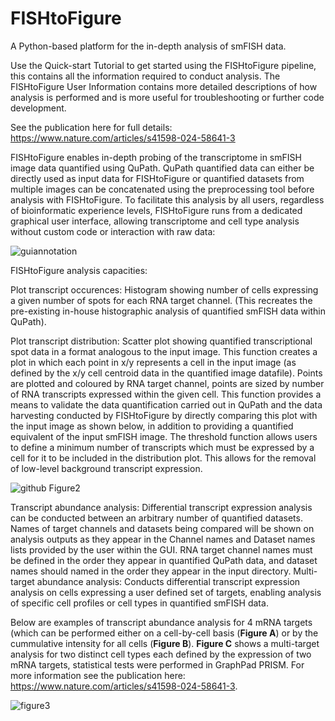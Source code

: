 # FISHtoFigure
A Python-based platform for the in-depth analysis of smFISH data.

Use the Quick-start Tutorial to get started using the FISHtoFigure pipeline, this contains all the information required to conduct analysis. The FISHtoFigure User Information contains more detailed descriptions of how analysis is performed and is more useful for troubleshooting or further code development. 

See the publication here for full details: https://www.nature.com/articles/s41598-024-58641-3

FISHtoFigure enables in-depth probing of the transcriptome in smFISH image data quantified using QuPath. QuPath quantified data can either be directly used as input data for FISHtoFigure or quantified datasets from multiple images can be concatenated using the preprocessing tool before analysis with FISHtoFigure. To facilitate this analysis by all users, regardless of bioinformatic experience levels, FISHtoFigure runs from a dedicated graphical user interface, allowing transcriptome and cell type analysis without custom code or interaction with raw data:

![guiannotation](https://github.com/Calum-Bentley-Abbot/FISHtoFigure/assets/109809682/0b23f957-44b2-40ef-bc16-795d8a657750)

FISHtoFigure analysis capacities: 

Plot transcript occurences: Histogram showing number of cells expressing a given number of spots for each RNA target channel. (This recreates the pre-existing in-house histographic analysis of quantified smFISH data within QuPath).

Plot transcript distribution: Scatter plot showing quantified transcriptional spot data in a format analogous to the input image. This function creates a plot in which each point in x/y represents a cell in the input image (as defined by the x/y cell centroid data in the quantified image datafile). Points are plotted and coloured by RNA target channel, points are sized by number of RNA transcripts expressed within the given cell. This function provides a means to validate the data quantification carried out in QuPath and the data harvesting conducted by FISHtoFigure by directly comparing this plot with the input image as shown below, in addition to providing a quantified equivalent of the input smFISH image. The threshold function allows users to define a minimum number of transcripts which must be expressed by a cell for it to be included in the distribution plot. This allows for the removal of low-level background transcript expression. 

![github Figure2](https://github.com/Calum-Bentley-Abbot/FISHtoFigure/assets/109809682/df52d515-04b7-4afe-8489-7dcf12261ef8)

Transcript abundance analysis: Differential transcript expression analysis can be conducted between an arbitrary number of quantified datasets. Names of target channels and datasets being compared will be shown on analysis outputs as they appear in the Channel names and Dataset names lists provided by the user within the GUI. RNA target channel names must be defined in the order they appear in quantified QuPath data, and dataset names should named in the order they appear in the input directory. Multi-target abundance analysis: Conducts differential transcript expression analysis on cells expressing a user defined set of targets, enabling analysis of specific cell profiles or cell types in quantified smFISH data. 

Below are examples of transcript abundance analysis for 4 mRNA targets (which can be performed either on a cell-by-cell basis (**Figure A**) or by the cummulative intensity for all cells (**Figure B**). **Figure C** shows a multi-target analysis for two distinct cell types each defined by the expression of two mRNA targets, statistical tests were performed in GraphPad PRISM. For more information see the publication here: https://www.nature.com/articles/s41598-024-58641-3.

![figure3](https://github.com/Calum-Bentley-Abbot/FISHtoFigure/assets/109809682/3144bb44-f809-43e4-b348-6a69110cf1b0)

